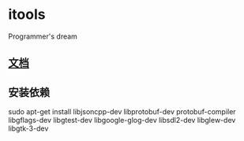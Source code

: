 # itools
Programmer's dream

## [文档](./doc/HOME.md)

## 安装依赖
sudo apt-get install libjsoncpp-dev libprotobuf-dev protobuf-compiler libgflags-dev libgtest-dev libgoogle-glog-dev libsdl2-dev libglew-dev libgtk-3-dev